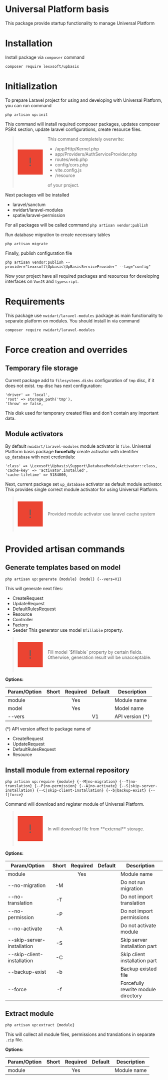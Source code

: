 # Universal Platform basis

This package provide startup functionality to manage Universal Platform

# Installation

Install package via `composer` command

```shell
composer require lexxsoft/upbasis
```

# Initialization

To prepare Laravel project for using and developing with Universal Platform, you can run command

```shell
php artisan up:init
```

<style>
.important{
    background-color:rgb(235 68 50 / 1);width:80px;min-width:80px;max-width:80px;height:80px;min-height:80px;max-height:80px;margin:16px 16px 16px 0;display:flex;align-items:center;justify-content:center;font-size:2.3rem;
}
</style>

This command will install required composer packages, updates composer PSR4 section, update laravel configurations,
create resource files.
> <div style="display: flex; align-items: center;">
> <div style="background-color:rgb(235 68 50 / 1);width:80px;min-width:80px;max-width:80px;height:80px;min-height:80px;max-height:80px;margin:16px 16px 16px 0;display:flex;align-items:center;justify-content:center;font-size:2.3rem;">!</div>
> <div style="display: flex; align-items: center;">
> <div>
> This command completely overwrite:
> <ul>
> <li>/app/Http/Kernel.php</li>
> <li>app/Providers/AuthServiceProvider.php</li>
> <li>routes/web.php</li>
> <li>config/cors.php</li>
> <li>vite.config.js</li>
> <li>/resource</li>
> </ul>
> of your project.
> </div>
> </div>
> </div>

Next packages will be installed

* laravel/sanctum
* nwidart/laravel-modules
* spatie/laravel-permission

For all packages will be called command `php artisan vendor:publish`

Run database migration to create necessary tables

```shell
php artisan migrate
```

Finally, publish configuration file

```shell
php artisan vendor:publish --provider="Lexxsoft\Upbasis\UpBasisServiceProvider" --tag="config"
```

Now your project have all required packages and resources for developing interfaces on `VueJS` and `typescript`.

# Requirements

This package use `nwidart/laravel-modules` package as main functionality to separate platform on modules.
You should install in via command

```shell
composer require nwidart/laravel-modules
```

# Force creation and overrides

## Temporary file storage

Current package add to `filesystems.disks` configuration of `tmp` disc, if it does not exist. `tmp` disc has next
configuration:

```shell
'driver' => 'local',
'root' => storage_path('tmp'),
'throw' => false,
```

This disk used for temporary created files and don't contain any important data.

## Module activators

By default `nwidart/laravel-modules` module activator is `file`. Universal Platform basis package **forcefully** create
activator with identifier `up_database` with next credentials:

```shell
'class' => \Lexxsoft\Upbasis\Support\DatabaseModuleActivator::class,
'cache-key' => 'activator.installed',
'cache-lifetime' => 5184000,
```

Next, current package set `up_database` activator as default module activator.
This provides single correct module activator for using Universal Platform.
> <div style="display: flex; align-items: center;">
> <div class="important">!</div>
> <div style="display: flex; align-items: center;">
> Provided module activator use laravel cache system
> </div>
> </div>

# Provided artisan commands

## Generate templates based on model

```shell
php artisan up:generate {module} {model} {--vers=V1}
```

This will generate next files:

* CreateRequest
* UpdateRequest
* DefaultRulesRequest
* Resource
* Controller
* Factory
* Seeder
  This generator use model `$fillable` property.

> <div style="display: flex; align-items: center;">
> <div class="important">!</div>
> <div style="display: flex; align-items: center;">
> Fill model `$fillable` property by certain fields. Otherwise, generation result will be unacceptable.
> </div>
> </div>

**Options:**

| Param/Option | Short  | Required  | Default | Description     |
|--------------|:------:|:---------:|---------|-----------------|
| module       |        |    Yes    |         | Module name     |
| model        |        |    Yes    |         | Model name      |
| --vers       |        |           | V1      | API version (*) |

(*) API version affect to package name of

* CreateRequest
* UpdateRequest
* DefaultRulesRequest
* Resource

## Install module from external repository

```shell
php artisan up:require {module} {--M|no-migration} {--T|no-translation} {--P|no-permission} {--A|no-activate} {--S|skip-server-installation} {--C|skip-client-installation} {--b|backup-exist} {--f|force}
```
Command will download and register module of Universal Platform.
> <div style="display: flex; align-items: center;">
> <div class="important">!</div>
> <div style="display: flex; align-items: center;">
> In will download file from **external** storage.
> </div>
> </div>

**Options:**

| Param/Option               | Short  | Required | Default | Description                         |
|----------------------------|:------:|:--------:|---------|-------------------------------------|
| module                     |        |   Yes    |         | Module name                         |
| --no-migration             |   -M   |          |         | Do not run migration                |
| --no-translation           |   -T   |          |         | Do not import translation           |
| --no-permission            |   -P   |          |         | Do not import permissions           |
| --no-activate              |   -A   |          |         | Do not activate module              |
| --skip-server-installation |   -S   |          |         | Skip server installation part       |
| --skip-client-installation |   -C   |          |         | Skip client installation part       |
| --backup-exist             |   -b   |          |         | Backup existed file                 |
| --force                    |   -f   |          |         | Forcefully rewrite module directory |

## Extract module
```shell
php artisan up:extract {module}
```

This will collect all module files, permissions and translations in separate `.zip` file.

**Options:**

| Param/Option               | Short  | Required | Default | Description                         |
|----------------------------|:------:|:--------:|---------|-------------------------------------|
| module                     |        |   Yes    |         | Module name                         |
